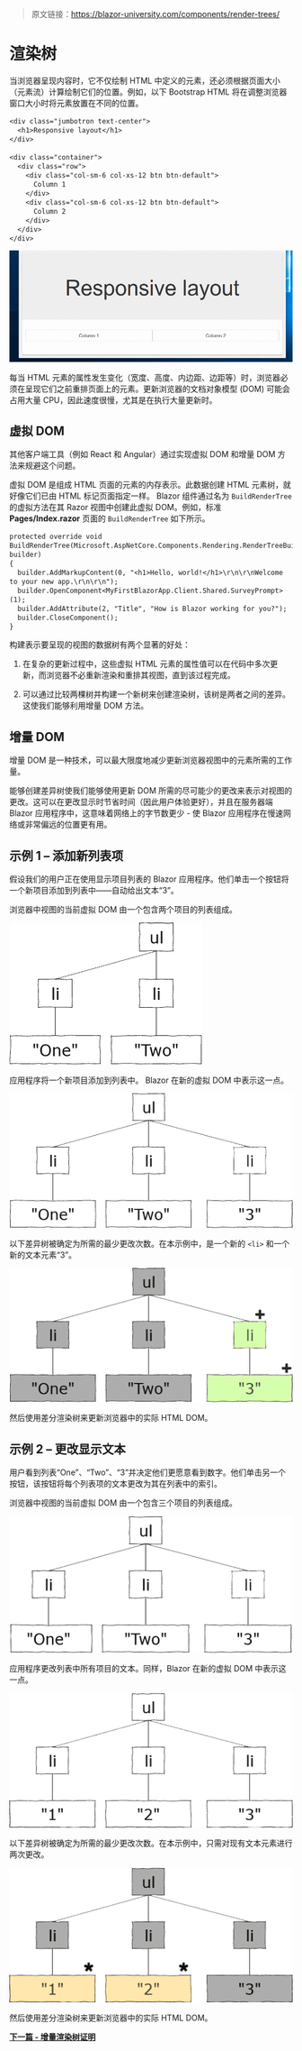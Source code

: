 > 原文链接：https://blazor-university.com/components/render-trees/

# 渲染树
当浏览器呈现内容时，它不仅绘制 HTML 中定义的元素，还必须根据页面大小（元素流）计算绘制它们的位置。例如，以下 Bootstrap HTML 将在调整浏览器窗口大小时将元素放置在不同的位置。

```
<div class="jumbotron text-center">
  <h1>Responsive layout</h1>
</div>
  
<div class="container">
  <div class="row">
    <div class="col-sm-6 col-xs-12 btn btn-default">
      Column 1
    </div>
    <div class="col-sm-6 col-xs-12 btn btn-default">
      Column 2
    </div>
  </div>
</div>
```

![布局随着浏览器调整大小而变化](ResponsiveHtml.gif)


每当 HTML 元素的属性发生变化（宽度、高度、内边距、边距等）时，浏览器必须在呈现它们之前重排页面上的元素。更新浏览器的文档对象模型 (DOM) 可能会占用大量 CPU，因此速度很慢，尤其是在执行大量更新时。

## 虚拟 DOM
其他客户端工具（例如 React 和 Angular）通过实现虚拟 DOM 和增量 DOM 方法来规避这个问题。

虚拟 DOM 是组成 HTML 页面的元素的内存表示。此数据创建 HTML 元素树，就好像它们已由 HTML 标记页面指定一样。 Blazor 组件通过名为 `BuildRenderTree` 的虚拟方法在其 Razor 视图中创建此虚拟 DOM。例如，标准 **Pages/Index.razor** 页面的 `BuildRenderTree` 如下所示。


```
protected override void BuildRenderTree(Microsoft.AspNetCore.Components.Rendering.RenderTreeBuilder builder)
{
  builder.AddMarkupContent(0, "<h1>Hello, world!</h1>\r\n\r\nWelcome to your new app.\r\n\r\n");
  builder.OpenComponent<MyFirstBlazorApp.Client.Shared.SurveyPrompt>(1);
  builder.AddAttribute(2, "Title", "How is Blazor working for you?");
  builder.CloseComponent();
}
```

构建表示要呈现的视图的数据树有两个显著的好处：

1. 在复杂的更新过程中，这些虚拟 HTML 元素的属性值可以在代码中多次更新，而浏览器不必重新渲染和重排其视图，直到该过程完成。

2. 可以通过比较两棵树并构建一个新树来创建渲染树，该树是两者之间的差异。这使我们能够利用增量 DOM 方法。

## 增量 DOM
增量 DOM 是一种技术，可以最大限度地减少更新浏览器视图中的元素所需的工作量。

能够创建差异树使我们能够使用更新 DOM 所需的尽可能少的更改来表示对视图的更改。这可以在更改显示时节省时间（因此用户体验更好），并且在服务器端 Blazor 应用程序中，这意味着网络上的字节数更少 - 使 Blazor 应用程序在慢速网络或非常偏远的位置更有用。

## 示例 1 – 添加新列表项
假设我们的用户正在使用显示项目列表的 Blazor 应用程序。他们单击一个按钮将一个新项目添加到列表中——自动给出文本“3”。

浏览器中视图的当前虚拟 DOM 由一个包含两个项目的列表组成。

![](Incremental-1-Current.png)

应用程序将一个新项目添加到列表中。 Blazor 在新的虚拟 DOM 中表示这一点。

![](Incremental-1-Next.png)

以下差异树被确定为所需的最少更改次数。在本示例中，是一个新的 `<li>` 和一个新的文本元素“3”。

![](Incremental-1-Diff.png)

然后使用差分渲染树来更新浏览器中的实际 HTML DOM。

## 示例 2 – 更改显示文本
用户看到列表“One”、“Two”、“3”并决定他们更愿意看到数字。他们单击另一个按钮，该按钮将每个列表项的文本更改为其在列表中的索引。

浏览器中视图的当前虚拟 DOM 由一个包含三个项目的列表组成。

![](Incremental-2-CurrentB.png)

应用程序更改列表中所有项目的文本。同样，Blazor 在新的虚拟 DOM 中表示这一点。

![](Incremental-2-Next.png)

以下差异树被确定为所需的最少更改次数。在本示例中，只需对现有文本元素进行两次更改。

![](Incremental-2-Diff.png)

然后使用差分渲染树来更新浏览器中的实际 HTML DOM。


**[下一篇 - 增量渲染树证明](/render-trees/incremental-rendertree-proof)**